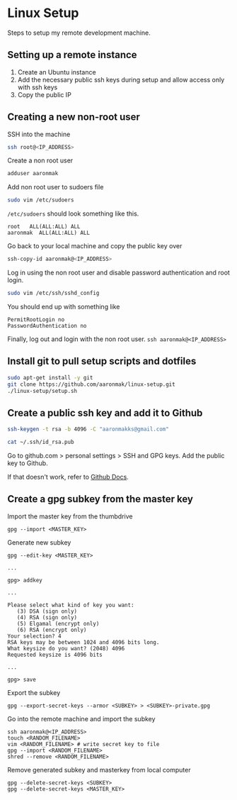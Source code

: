 # Linux Setup

Steps to setup my remote development machine.

## Setting up a remote instance

1. Create an Ubuntu instance
1. Add the necessary public ssh keys during setup and
   allow access only with ssh keys
1. Copy the public IP

## Creating a new non-root user

SSH into the machine

```bash
ssh root@<IP_ADDRESS>
```

Create a non root user

```bash
adduser aaronmak
```

Add non root user to sudoers file

```bash
sudo vim /etc/sudoers
```

`/etc/sudoers` should look something like this.

```
root   ALL(ALL:ALL) ALL
aaronmak  ALL(ALL:ALL) ALL
```

Go back to your local machine and copy the public key over

```bash
ssh-copy-id aaronmak@<IP_ADDRESS>
```


Log in using the non root user and disable password
authentication and root login.

```bash
sudo vim /etc/ssh/sshd_config
```

You should end up with something like

```
PermitRootLogin no
PasswordAuthentication no
```

Finally, log out and login with the non root user. `ssh aaronmak@<IP_ADDRESS>`

## Install git to pull setup scripts and dotfiles

```bash
sudo apt-get install -y git
git clone https://github.com/aaronmak/linux-setup.git
./linux-setup/setup.sh
```

## Create a public ssh key and add it to Github

```bash
ssh-keygen -t rsa -b 4096 -C "aaronmakks@gmail.com"
```

```bash
cat ~/.ssh/id_rsa.pub
```

Go to github.com > personal settings > SSH and GPG keys.
Add the public key to Github.

If that doesn't work, refer to
[Github Docs](https://help.github.com/en/articles/connecting-to-github-with-ssh).


## Create a gpg subkey from the master key


Import the master key from the thumbdrive

```
gpg --import <MASTER_KEY>
```

Generate new subkey

```
gpg --edit-key <MASTER_KEY>

...

gpg> addkey

...

Please select what kind of key you want:
   (3) DSA (sign only)
   (4) RSA (sign only)
   (5) Elgamal (encrypt only)
   (6) RSA (encrypt only)
Your selection? 4
RSA keys may be between 1024 and 4096 bits long.
What keysize do you want? (2048) 4096
Requested keysize is 4096 bits

...

gpg> save
```

Export the subkey

```
gpg --export-secret-keys --armor <SUBKEY> > <SUBKEY>-private.gpg
```

Go into the remote machine and import the subkey

```
ssh aaronmak@<IP_ADDRESS>
touch <RANDOM_FILENAME>
vim <RANDOM_FILENAME> # write secret key to file
gpg --import <RANDOM_FILENAME>
shred --remove <RANDOM_FILENAME>
```

Remove generated subkey and masterkey from local computer

```
gpg --delete-secret-keys <SUBKEY>
gpg --delete-secret-keys <MASTER_KEY>
```
